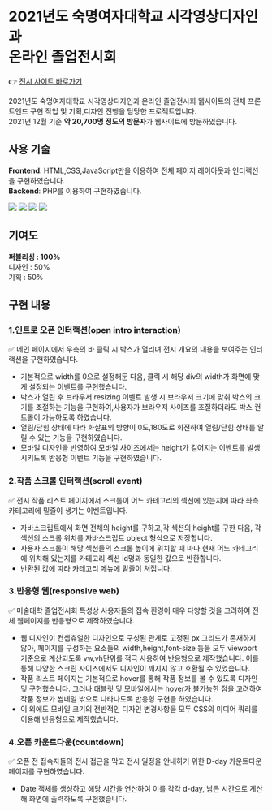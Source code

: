 # 2021년도 숙명여자대학교 시각영상디자인과<br>온라인 졸업전시회
👉 [전시 사이트 바로가기](http://smvdgradshow.com/2021)
<p>2021년도 숙명여자대학교 시각영상디자인과 온라인 졸업전시회 웹사이트의 전체 프론트엔드 구현 작업 및 기획,디자인 진행을 담당한 프로젝트입니다.
  <br>2021년 12월 기준 <b>약 20,700명 정도의 방문자</b>가 웹사이트에 방문하였습니다.</p>


## 사용 기술
<b>Frontend</b>: HTML,CSS,JavaScript만을 이용하여 전체 페이지 레이아웃과 인터랙션을 구현하였습니다.<br>
<b>Backend</b>: PHP를 이용하여 구현하였습니다.<br>
<div>
  <img src="https://img.shields.io/badge/HTML-E34F26?style=flat-square&logo=HTML5&logoColor=white"/>
  <img src="https://img.shields.io/badge/CSS-1572B6?style=flat-square&logo=CSS3&logoColor=white"/>
  <img src="https://img.shields.io/badge/Javascript-F7DF1E?style=flat-square&logo=JAVASCRIPT&logoColor=white"/>
  <img src="https://img.shields.io/badge/PHP-1572B6?style=flat-square&logo=PHP&logoColor=white"/>
</div>

## 기여도
<b>퍼블리싱 : 100%</b><br>
디자인 : 50%<br>
기획 : 50%

## 구현 내용
### 1.인트로 오픈 인터랙션(open intro interaction)
✅ 메인 페이지에서 우측의 바 클릭 시 박스가 열리며 전시 개요의 내용을 보여주는 인터랙션을 구현하였습니다.
- 기본적으로 width를 0으로 설정해둔 다음, 클릭 시 해당 div의 width가 화면에 맞게 설정되는 이벤트를 구현했습니다.
- 박스가 열린 후 브라우저 resizing 이벤트 발생 시 브라우저 크기에 맞춰 박스의 크기를 조절하는 기능을 구현하여,사용자가 브라우저 사이즈를 조절하더라도 박스 컨트롤이 가능하도록 하였습니다.
- 열림/닫힘 상태에 따라 화살표의 방향이 0도,180도로 회전하여 열림/닫힘 상태를 알릴 수 있는 기능을 구현하였습니다.
- 모바일 디자인을 반영하여 모바일 사이즈에서는 height가 길어지는 이벤트를 발생시키도록 반응형 이벤트 기능을 구현하였습니다.

### 2.작품 스크롤 인터랙션(scroll event)
✅ 전시 작품 리스트 페이지에서 스크롤이 어느 카테고리의 섹션에 있는지에 따라 좌측 카테고리에 밑줄이 생기는 이벤트입니다.
- 자바스크립트에서 화면 전체의 height를 구하고,각 섹션의 height를 구한 다음, 각 섹션의 스크롤 위치를 자바스크립트 object 형식으로 저장합니다. 
- 사용자 스크롤이 해당 섹션들의 스크롤 높이에 위치할 때 마다 현재 어느 카테고리에 위치해 있는지를 카테고리 섹션 id명과 동일한 값으로 반환합니다.
- 반환된 값에 따라 카테고리 메뉴에 밑줄이 쳐집니다.</p>

### 3.반응형 웹(responsive web)
✅ 미술대학 졸업전시회 특성상 사용자들의 접속 환경이 매우 다양할 것을 고려하여 전체 웹페이지를 반응형으로 제작하였습니다.
- 웹 디자인이 컨셉츄얼한 디자인으로 구성된 관계로 고정된 px 그리드가 존재하지 않아, 페이지를 구성하는 요소들의 width,height,font-size 등을 모두 viewport 기준으로 계산되도록 vw,vh단위를 적극 사용하여 반응형으로 제작했습니다. 이를 통해 다양한 스크린 사이즈에서도 디자인이 깨지지 않고 호환될 수 있었습니다.  
- 작품 리스트 페이지는 기본적으로 hover를 통해 작품 정보를 볼 수 있도록 디자인 및 구현했습니다. 그러나 태블릿 및 모바일에서는 hover가 불가능한 점을 고려하여 작품 정보가 썸네일 밖으로 나타나도록 반응형 구현을 하였습니다.
- 이 외에도 모바일 크기의 전반적인 디자인 변경사항을 모두 CSS의 미디어 쿼리를 이용해 반응형으로 제작했습니다.

### 4.오픈 카운트다운(countdown)
✅ 오픈 전 접속자들의 전시 접근을 막고 전시 일정을 안내하기 위한 D-day 카운트다운 페이지를 구현하였습니다.
- Date 객체를 생성하고 해당 시간을 연산하여 이를 각각 d-day, 남은 시간으로 계산해 화면에 출력하도록 구현했습니다.

